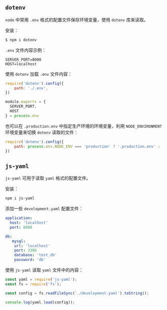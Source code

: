 ## `dotenv`

`node` 中常用 `.env` 格式的配置文件保存环境变量，使用 `dotenv` 库来读取。

安装：

~~~bash
$ npm i dotenv
~~~

`.env` 文件内容示例：

~~~.env
SERVER_PORT=8000
HOST=localhost
~~~

使用 `dotenv` 加载 `.env` 文件内容：

~~~javascript
require('dotenv').config({
    path: './.env',
})

module.exports = {
  SERVER_PORT,
  HOST
} = process.env
~~~

也可以在 `.production.env` 中指定生产环境的环境变量，利用 `NODE_ENVIRONMENT` 环境变量来切换 `dotenv` 读取的文件：

~~~javascript
require('dotenv').config({
    path: process.env.NODE_ENV === 'production' ? '.production.env' : '.env',
})
~~~

## `js-yaml`

`js-yaml` 可用于读取 `yaml` 格式的配置文件。

安装：

~~~bash
npm i js-yaml
~~~

添加一些 `development.yaml` 配置文件：

~~~yaml
application:
  host: 'localhost'
  port: 8080

db:
   mysql:
    url: 'localhost'
    port: 3306
    database: 'test_db'
    password: 'db'
~~~

使用 `js-yaml` 读取 `yaml` 文件中的内容：

~~~javascript
const yaml = require('js-yaml');
const fs = require('fs');

const config = fs.readFileSync('./development.yaml').toString();

console.log(yaml.load(config));
~~~

